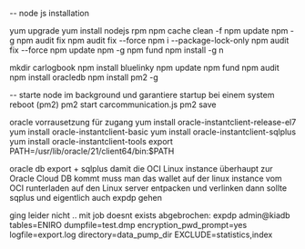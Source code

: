 -- node js installation   

yum upgrade
yum install nodejs rpm
npm cache clean -f
npm update npm -g
npm audit fix
npm audit fix --force
npm i --package-lock-only
npm audit fix --force
npm update npm -g
npm fund
npm install -g n


mkdir carlogbook
npm install bluelinky
npm update
npm fund
npm audit
npm install oracledb
npm install pm2 -g

-- starte node im background und garantiere startup bei einem system reboot (pm2)
pm2 start carcommunication.js
pm2 save

oracle vorrausetzung für zugang
yum install oracle-instantclient-release-el7
yum install oracle-instantclient-basic
yum install oracle-instantclient-sqlplus
yum install oracle-instantclient-tools
export PATH=/usr/lib/oracle/21/client64/bin:$PATH

oracle db export + sqlplus
damit die OCI Linux instance überhaupt zur Oracle Cloud DB  kommt
muss man das wallet auf der linux instance vom OCI runterladen auf den Linux server entpacken und verlinken
dann sollte sqplus und eigentlich auch expdp gehen

ging leider nicht .. mit job doesnt exists abgebrochen:
expdp admin@kiadb tables=ENIRO  dumpfile=test.dmp  encryption_pwd_prompt=yes logfile=export.log  directory=data_pump_dir  EXCLUDE=statistics,index

